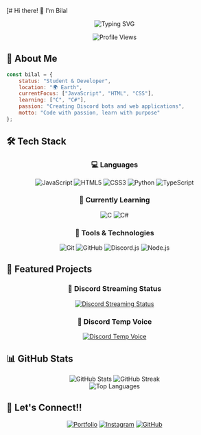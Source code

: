 [# Hi there! 👋 I'm Bilal

<div align="center">
  <img src="https://readme-typing-svg.herokuapp.com?font=Fira+Code&size=24&duration=3000&pause=1000&color=36BCF7&center=true&vCenter=true&width=600&lines=Student+%26+Developer;JavaScript+Enthusiast;Discord+Bot+Creator;Learning+C%2FC%23;Welcome+to+my+GitHub!" alt="Typing SVG" />
</div>

<p align="center">
  <img src="https://komarev.com/ghpvc/?username=b1lal4real&color=blueviolet&style=flat-square&label=Profile+Views" alt="Profile Views" />
</p>

## 🚀 About Me

```javascript
const bilal = {
    status: "Student & Developer",
    location: "🌍 Earth",
    currentFocus: ["JavaScript", "HTML", "CSS"],
    learning: ["C", "C#"],
    passion: "Creating Discord bots and web applications",
    motto: "Code with passion, learn with purpose"
};
```

## 🛠️ Tech Stack

<div align="center">
  
### 💻 Languages
![JavaScript](https://img.shields.io/badge/-JavaScript-F7DF1E?style=for-the-badge&logo=javascript&logoColor=black)
![HTML5](https://img.shields.io/badge/-HTML5-E34F26?style=for-the-badge&logo=html5&logoColor=white)
![CSS3](https://img.shields.io/badge/-CSS3-1572B6?style=for-the-badge&logo=css3&logoColor=white)
![Python](https://img.shields.io/badge/-Python-3776AB?style=for-the-badge&logo=python&logoColor=white)
![TypeScript](https://img.shields.io/badge/-TypeScript-3178C6?style=for-the-badge&logo=typescript&logoColor=white)

### 🌱 Currently Learning
![C](https://img.shields.io/badge/-C-A8B9CC?style=for-the-badge&logo=c&logoColor=black)
![C#](https://img.shields.io/badge/-C%23-239120?style=for-the-badge&logo=csharp&logoColor=white)

### 🔧 Tools & Technologies
![Git](https://img.shields.io/badge/-Git-F05032?style=for-the-badge&logo=git&logoColor=white)
![GitHub](https://img.shields.io/badge/-GitHub-181717?style=for-the-badge&logo=github&logoColor=white)
![Discord.js](https://img.shields.io/badge/-Discord.js-5865F2?style=for-the-badge&logo=discord&logoColor=white)
![Node.js](https://img.shields.io/badge/-Node.js-339933?style=for-the-badge&logo=nodedotjs&logoColor=white)

</div>

## 🎯 Featured Projects

<div align="center">
  
### 🎵 Discord Streaming Status
[![Discord Streaming Status](https://github-readme-stats.vercel.app/api/pin/?username=b1lal4real&repo=discord-streaming-statue&theme=tokyonight&hide_border=true)](https://github.com/b1lal4real/discord-streaming-statue)

### 🎤 Discord Temp Voice
[![Discord Temp Voice](https://github-readme-stats.vercel.app/api/pin/?username=b1lal4real&repo=discord-tempvoice&theme=tokyonight&hide_border=true)](https://github.com/b1lal4real/discord-tempvoice)

</div>

## 📊 GitHub Stats

<div align="center">
  <img src="https://github-readme-stats.vercel.app/api?username=b1lal4real&show_icons=true&theme=tokyonight&hide_border=true&count_private=true" alt="GitHub Stats" />
  <img src="https://github-readme-streak-stats.herokuapp.com/?user=b1lal4real&theme=tokyonight&hide_border=true" alt="GitHub Streak" />
</div>

<div align="center">
  <img src="https://github-readme-stats.vercel.app/api/top-langs/?username=b1lal4real&theme=tokyonight&hide_border=true&layout=compact" alt="Top Languages" />
</div>

## 🤝 Let's Connect!!

<div align="center">
  
[![Portfolio](https://img.shields.io/badge/-Portfolio-FF6B6B?style=for-the-badge&logo=firefox&logoColor=white)](http://ervan.rf.gd/)
[![Instagram](https://img.shields.io/badge/-Instagram-E4405F?style=for-the-badge&logo=instagram&logoColor=white)](https://www.instagram.com/b1lal4real/)
[![GitHub](https://img.shields.io/badge/-GitHub-181717?style=for-the-badge&logo=github&logoColor=white)](https://github.com/b1lal4real)

</div>


